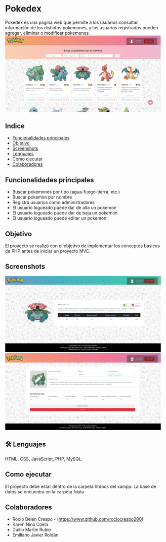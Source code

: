 # Pokedex

Pokedex es una pagina web que permite a los usuarios consultar información de los distintos pokemones, y los usuarios registrados pueden agregar, eliminar o modificar pokemones.
![Logo](/imagenes/presentacion/home.png)

## Indice
* [Funcionalidades principales](#funcionalidades-principales)
* [Objetivo](#objetivo)
* [Screenshots](#screenshots)
* [Lenguajes](#-Lenguajes)
* [Como ejecutar](#como-ejecutar)
* [Colaboradores](#colaboradores)

## Funcionalidades principales
- Buscar pokemones por tipo (agua-fuego-tierra, etc.)
- Buscar pokemon por nombre
- Registra usuarios como administradores
- El usuario logueado puede dar de alta un pokemon
- El usuario logueado puede dar de baja un pokemon
- El usuario logueado puede editar un pokemon

## Objetivo
El proyecto se realizó con el objetivo de implementar los conceptos básicos de PHP antes de iniciar un proyecto MVC.

## Screenshots
![Logo](/imagenes/presentacion/espec.png)
![Logo](/imagenes/presentacion/editar.png)

## 🛠 Lenguajes
HTML, CSS, JavaScript, PHP, MySQL.

## Como ejecutar
El proyecto debe estar dentro de la carpeta htdocs del xampp. La base de datos se encuentra en la carpeta /data

## Colaboradores
- Rocio Belen Crespo - (https://www.github.com/rociocrespo200)
- Karen Nina Coela
- Duilio Martin Rubio
- Emiliano Javier Roldán
